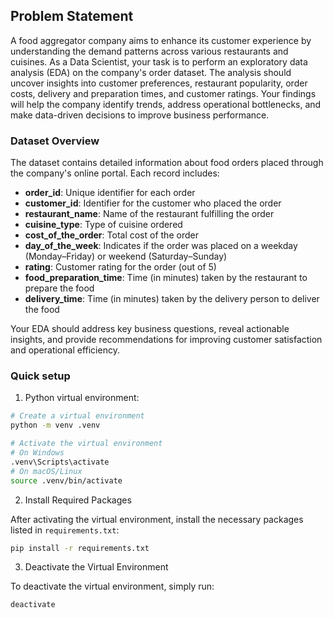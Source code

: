 ## Problem Statement

A food aggregator company aims to enhance its customer experience by understanding the demand patterns across various restaurants and cuisines. As a Data Scientist, your task is to perform an exploratory data analysis (EDA) on the company's order dataset. The analysis should uncover insights into customer preferences, restaurant popularity, order costs, delivery and preparation times, and customer ratings. Your findings will help the company identify trends, address operational bottlenecks, and make data-driven decisions to improve business performance.

### Dataset Overview

The dataset contains detailed information about food orders placed through the company's online portal. Each record includes:

- **order_id**: Unique identifier for each order
- **customer_id**: Identifier for the customer who placed the order
- **restaurant_name**: Name of the restaurant fulfilling the order
- **cuisine_type**: Type of cuisine ordered
- **cost_of_the_order**: Total cost of the order
- **day_of_the_week**: Indicates if the order was placed on a weekday (Monday–Friday) or weekend (Saturday–Sunday)
- **rating**: Customer rating for the order (out of 5)
- **food_preparation_time**: Time (in minutes) taken by the restaurant to prepare the food
- **delivery_time**: Time (in minutes) taken by the delivery person to deliver the food

Your EDA should address key business questions, reveal actionable insights, and provide recommendations for improving customer satisfaction and operational efficiency.

### Quick setup
1. Python virtual environment:

```bash
# Create a virtual environment
python -m venv .venv

# Activate the virtual environment
# On Windows
.venv\Scripts\activate
# On macOS/Linux
source .venv/bin/activate
```

2. Install Required Packages

After activating the virtual environment, install the necessary packages listed in `requirements.txt`:

```bash
pip install -r requirements.txt
```

3. Deactivate the Virtual Environment

To deactivate the virtual environment, simply run:

```bash
deactivate
```